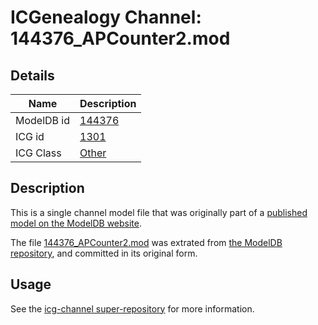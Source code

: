 # ICGenealogy Channel: 144376\_APCounter2.mod

## Details

Name | Description
---- | -----------
ModelDB id | [144376](http://senselab.med.yale.edu/ModelDB/ShowModel.cshtml?model=144376)
ICG id | [1301](http://icg.neurotheory.ox.ac.uk/channels/other/1301)
ICG Class | [Other](http://icg.neurotheory.ox.ac.uk/channels/other)

## Description

This is a single channel model file that was originally part of a [published model on the ModelDB website](http://senselab.med.yale.edu/mModelDB/ShowModel.cshtml?model=144376).

The file [144376\_APCounter2.mod](144376_APCounter2.mod) was extrated from [the ModelDB repository](http://senselab.med.yale.edu/ModelDB/ShowModel.cshtml?model=144376), and committed in its original form.

## Usage

See the [icg-channel super-repository](https://github.com/icgenealogy/icg-channels) for more information.